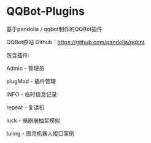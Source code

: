 # QQBot-Plugins
基于pandolia / qqbot制作的QQBot插件

QQBot原站 Github：https://github.com/pandolia/qqbot

包含插件:

Admin - 管理员

plugMod - 插件管理

INFO - 临时信息记录

repeat - 复读机

luck - 崩崩崩抽奖模拟

tuling - 图灵机器人接口案例
